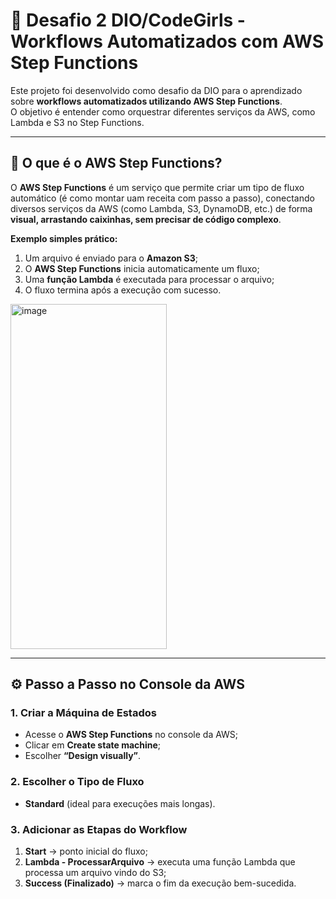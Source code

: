 # 🚀 Desafio 2 DIO/CodeGirls - Workflows Automatizados com AWS Step Functions
Este projeto foi desenvolvido como desafio da DIO para o aprendizado sobre **workflows automatizados utilizando AWS Step Functions**.  
O objetivo é entender como orquestrar diferentes serviços da AWS, como Lambda e S3 no Step Functions.

---

## 🧩 O que é o AWS Step Functions?
O **AWS Step Functions** é um serviço que permite criar um tipo de fluxo automático (é como montar uam receita com passo a passo), conectando diversos serviços da AWS (como Lambda, S3, DynamoDB, etc.) de forma **visual, arrastando caixinhas, sem precisar de código complexo**.  

**Exemplo simples prático:**
1. Um arquivo é enviado para o **Amazon S3**;  
2. O **AWS Step Functions** inicia automaticamente um fluxo;  
3. Uma **função Lambda** é executada para processar o arquivo;  
4. O fluxo termina após a execução com sucesso.

<img width="250" height="552" alt="image" src="https://github.com/user-attachments/assets/7fb53fdf-a24a-4fcf-9b86-3b849a81c940" />

---

## ⚙️ Passo a Passo no Console da AWS

### 1. Criar a Máquina de Estados
- Acesse o **AWS Step Functions** no console da AWS;  
- Clicar em **Create state machine**;  
- Escolher **“Design visually”**.

### 2. Escolher o Tipo de Fluxo
- **Standard** (ideal para execuções mais longas).  

### 3. Adicionar as Etapas do Workflow
1. **Start** → ponto inicial do fluxo;  
2. **Lambda - ProcessarArquivo** → executa uma função Lambda que processa um arquivo vindo do S3;  
3. **Success (Finalizado)** → marca o fim da execução bem-sucedida.
